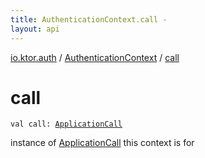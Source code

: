 ```yaml
---
title: AuthenticationContext.call - 
layout: api
---
```


<div class='api-docs-breadcrumbs'><a href="../index.html">io.ktor.auth</a> / <a href="index.html">AuthenticationContext</a> / <a href="./call.html">call</a></div>

# call

<div class="signature"><code><span class="keyword">val </span><span class="identifier">call</span><span class="symbol">: </span><a href="../../io.ktor.application/-application-call/index.html"><span class="identifier">ApplicationCall</span></a></code></div>

instance of <a href="../../io.ktor.application/-application-call/index.html">ApplicationCall</a> this context is for

